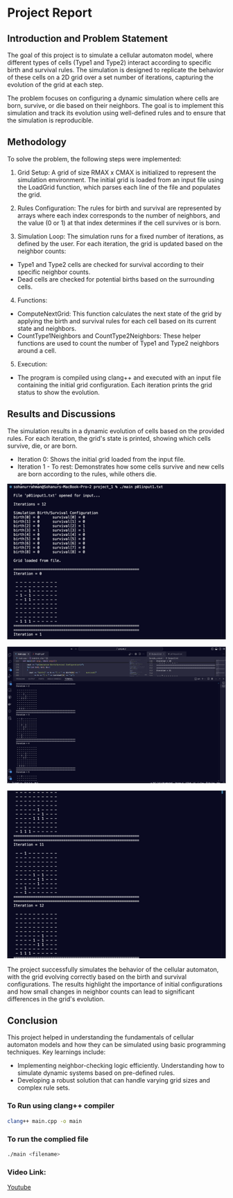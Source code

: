 # Project Report

## Introduction and Problem Statement

The goal of this project is to simulate a cellular automaton model, where different types of cells (Type1 and Type2) interact according to specific birth and survival rules. The simulation is designed to replicate the behavior of these cells on a 2D grid over a set number of iterations, capturing the evolution of the grid at each step.

The problem focuses on configuring a dynamic simulation where cells are born, survive, or die based on their neighbors. The goal is to implement this simulation and track its evolution using well-defined rules and to ensure that the simulation is reproducible.

## Methodology

To solve the problem, the following steps were implemented:

1. Grid Setup: A grid of size RMAX x CMAX is initialized to represent the simulation environment. The initial grid is loaded from an input file using the LoadGrid function, which parses each line of the file and populates the grid.

2. Rules Configuration: The rules for birth and survival are represented by arrays where each index corresponds to the number of neighbors, and the value (0 or 1) at that index determines if the cell survives or is born.

3. Simulation Loop: The simulation runs for a fixed number of iterations, as defined by the user. For each iteration, the grid is updated based on the neighbor counts:
- Type1 and Type2 cells are checked for survival according to their specific neighbor counts.
- Dead cells are checked for potential births based on the surrounding cells.

4. Functions:
- ComputeNextGrid: This function calculates the next state of the grid by applying the birth and survival rules for each cell based on its current state and neighbors.
- CountType1Neighbors and CountType2Neighbors: These helper functions are used to count the number of Type1 and Type2 neighbors around a cell.

5. Execution:
- The program is compiled using clang++ and executed with an input file containing the initial grid configuration. Each iteration prints the grid status to show the evolution.

## Results and Discussions
The simulation results in a dynamic evolution of cells based on the provided rules. For each iteration, the grid's state is printed, showing which cells survive, die, or are born.

- Iteration 0: Shows the initial grid loaded from the input file.
- Iteration 1 - To rest: Demonstrates how some cells survive and new cells are born according to the rules, while others die.

![Output Example Configuration File](/project_1/config_file_input.png)

![Output 1 example](/project_1/output1.png)

![Output 2 Example](/project_1/Output2.png)



The project successfully simulates the behavior of the cellular automaton, with the grid evolving correctly based on the birth and survival configurations. The results highlight the importance of initial configurations and how small changes in neighbor counts can lead to significant differences in the grid's evolution.

## Conclusion

This project helped in understanding the fundamentals of cellular automaton models and how they can be simulated using basic programming techniques. Key learnings include:

- Implementing neighbor-checking logic efficiently.
Understanding how to simulate dynamic systems based on pre-defined rules.
- Developing a robust solution that can handle varying grid sizes and complex rule sets.


### To Run using clang++ compiler
```sh
clang++ main.cpp -o main
```

### To run the complied file
```sh
./main <filename>
```

### Video Link: 
[Youtube](https://youtu.be/0yG1CJw3EMI)